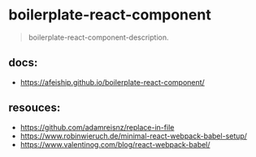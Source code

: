 # boilerplate-react-component
> boilerplate-react-component-description.

## docs:
- https://afeiship.github.io/boilerplate-react-component/

## resouces:
- https://github.com/adamreisnz/replace-in-file
- https://www.robinwieruch.de/minimal-react-webpack-babel-setup/
- https://www.valentinog.com/blog/react-webpack-babel/
